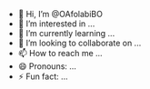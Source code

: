- 👋 Hi, I’m @OAfolabiBO
- 👀 I’m interested in ...
- 🌱 I’m currently learning ...
- 💞️ I’m looking to collaborate on ...
- 📫 How to reach me ...
- 😄 Pronouns: ...
- ⚡ Fun fact: ...

<!---
OAfolabiBO/OAfolabiBO is a ✨ special ✨ repository because its `README.md` (this file) appears on your GitHub profile.
You can click the Preview link to take a look at your changes.
--->
